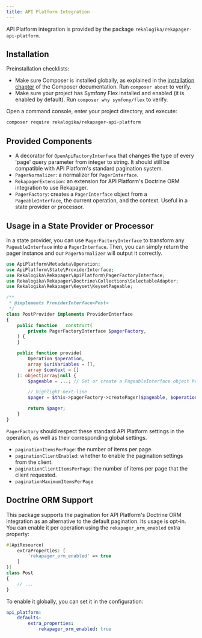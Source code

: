 ```yaml
---
title: API Platform Integration
---
```


API Platform integration is provided by the package
`rekalogika/rekapager-api-platform`.

## Installation

Preinstallation checklists:

* Make sure Composer is installed globally, as explained in the [installation
  chapter](https://getcomposer.org/doc/00-intro.md) of the Composer
  documentation. Run `composer about` to verify.
* Make sure your project has Symfony Flex installed and enabled (it is enabled
  by default). Run `composer why symfony/flex` to verify.

Open a command console, enter your project directory, and execute:

```bash
composer require rekalogika/rekapager-api-platform
```

## Provided Components

* A decorator for `OpenApiFactoryInterface` that changes the type of every
  'page' query parameter from integer to string. It should still be compatible
  with API Platform's standard pagination system.
* `PagerNormalizer`: a normalizer for `PagerInterface`.
* `RekapagerExtension`: an extension for API Platform's Doctrine ORM integration
  to use Rekapager.
* `PagerFactory`: creates a `PagerInterface` object from a `PageableInterface`,
  the current operation, and the context. Useful in a state provider or
  processor.

## Usage in a State Provider or Processor

In a state provider, you can use `PagerFactoryInterface` to transform any
`PageableInterface` into a `PagerInterface`. Then, you can simply return the
pager instance and our `PagerNormalizer` will output it correctly.

```php
use ApiPlatform\Metadata\Operation;
use ApiPlatform\State\ProviderInterface;
use Rekalogika\Rekapager\ApiPlatform\PagerFactoryInterface;
use Rekalogika\Rekapager\Doctrine\Collections\SelectableAdapter;
use Rekalogika\Rekapager\Keyset\KeysetPageable;

/**
 * @implements ProviderInterface<Post>
 */
class PostProvider implements ProviderInterface
{
    public function __construct(
        private PagerFactoryInterface $pagerFactory,
    ) {
    }

    public function provide(
        Operation $operation,
        array $uriVariables = [],
        array $context = []
    ): object|array|null {
        $pageable = ...; // Get or create a PageableInterface object here

        // highlight-next-line
        $pager = $this->pagerFactory->createPager($pageable, $operation, $context);

        return $pager;
    }
}
```

`PagerFactory` should respect these standard API Platform settings in the
operation, as well as their corresponding global settings.

* `paginationItemsPerPage`: the number of items per page.
* `paginationClientEnabled`: whether to enable the pagination settings from the
  client.
* `paginationClientItemsPerPage`: the number of items per page that the client
  requested.
* `paginationMaximumItemsPerPage`

## Doctrine ORM Support

This package supports the pagination for API Platform's Doctrine ORM integration
as an alternative to the default pagination. Its usage is opt-in. You can enable
it per operation using the `rekapager_orm_enabled` extra property:

```php
#[ApiResource(
    extraProperties: [
        'rekapager_orm_enabled' => true
    ]
)]
class Post
{
    // ...
}
```

To enable it globally, you can set it in the configuration:

```yaml title="config/packages/api_platform.yaml"
api_platform:
    defaults:
        extra_properties:
            rekapager_orm_enabled: true
```